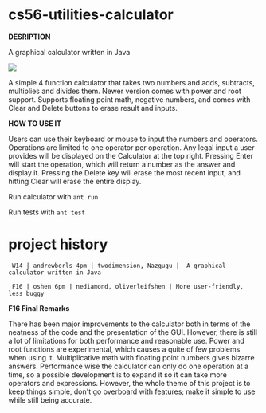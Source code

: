 cs56-utilities-calculator
=========================

**DESRIPTION**

A graphical calculator written in Java

![](http://i.imgur.com/b8w5bk8.png)

A simple 4 function calculator that takes two numbers and adds, subtracts, multiplies and divides them.  Newer version comes with power and root support.  Supports floating point math, negative numbers, and comes with Clear and Delete buttons to erase result and inputs.

**HOW TO USE IT**

Users can use their keyboard or mouse to input the numbers and operators.  Operations are limited to one operator per operation.  Any legal input a user provides will be displayed on the Calculator at the top right.  Pressing Enter will start the operation, which will return a number as the answer and display it.  Pressing the Delete key will erase the most recent input, and hitting Clear will erase the entire display.

Run calculator with <code>ant run</code>

Run tests with <code>ant test</code>

project history
===============
```
 W14 | andrewberls 4pm | twodimension, Nazgugu |  A graphical calculator written in Java

 F16 | oshen 6pm | nediamond, oliverleifshen | More user-friendly, less buggy
``` 

__F16 Final Remarks__

There has been major improvements to the calculator both in terms of the neatness of the code and the presentation of the GUI.  However, there is still a lot of limitations for both performance and reasonable use.  Power and root functions are experimental, which causes a quite of few problems when using it.  Multiplicative math with floating point numbers gives bizarre answers.  Performance wise the calculator can only do one operation at a time, so a possible development is to expand it so it can take more operators and expressions.  However, the whole theme of this project is to keep things simple, don't go overboard with features; make it simple to use while still being accurate.